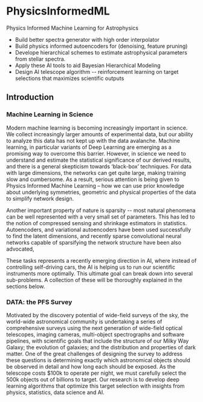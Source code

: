# PhysicsInformedML
Physics Informed Machine Learning for Astrophysics
- Build better spectra generator with high order interpolator
- Build physics informed autoencoders for (denoising, feature pruning)
- Develope hierarchical schemes to estimate astrophysical parameters from stellar spectra.
- Apply these AI tools to aid Bayesian Hierarchical Modeling
- Design AI telescope algorithm -- reinforcement learning on target selections that maximizes scientific outputs

## Introduction
### Machine Learning in Science
Modern machine learning is becoming increasingly important in science. We collect increasingly larger amounts of experimental data, but our ability to analyze this data has not kept up with the data avalanche. Machine learning, in particular variants of Deep Learning are emerging as a promising way to overcome this barrier. However, in science we need to understand and estimate the statistical significance of our derived results, and there is a general skepticism towards ‘black-box’ techniques. For data with large dimensions, the networks can get quite large, making training slow and cumbersome. As a result, serious attention is being given to Physics Informed Machine Learning – how we can use prior knowledge about underlying symmetries, geometric and physical properties of the data to simplify network design.

Another important property of nature is sparsity -- most natural phenomena can be well represented with a very small set of parameters. This has led to the notion of compressed sensing and shrinkage estimators in statistics.  Autoencoders, and variational autoencoders have been used successfully to find the latent dimensions, and recently sparse convolutional neural networks capable of sparsifying the network structure have been also advocated, 

These tasks represents a recently emerging direction in AI, where instead of controlling self-driving cars, the AI is helping us to run our scientific instruments more optimally. This ultimate goal can break down into several sub-problems. A collection of these will be thoroughly explained in the sections below. 

### DATA: the PFS Survey
Motivated by the discovery potential of wide-field surveys of the sky, the world-wide astronomical community is undertaking a series of comprehensive surveys using the next generation of wide-field optical telescopes, imaging cameras, multi-object spectrographs and software pipelines, with scientific goals that include the structure of our Milky Way Galaxy; the evolution of galaxies; and the distribution and properties of dark matter. One of the great challenges of designing the survey to address these questions is determining exactly which astronomical objects should be observed in detail and how long each should be exposed. As the telescope costs $100k to operate per night, we must carefully select the 500k objects out of billions to target. Our research is to develop deep learning algorithms that optimize this target selection with insights from physics, statistics, data science and AI. 




